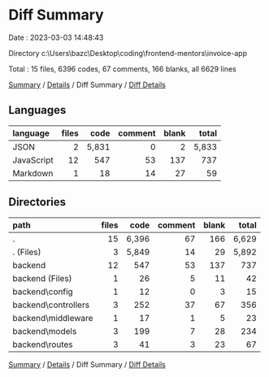 # Diff Summary

Date : 2023-03-03 14:48:43

Directory c:\\Users\\bazc\\Desktop\\coding\\frontend-mentors\\invoice-app

Total : 15 files,  6396 codes, 67 comments, 166 blanks, all 6629 lines

[Summary](results.md) / [Details](details.md) / Diff Summary / [Diff Details](diff-details.md)

## Languages
| language | files | code | comment | blank | total |
| :--- | ---: | ---: | ---: | ---: | ---: |
| JSON | 2 | 5,831 | 0 | 2 | 5,833 |
| JavaScript | 12 | 547 | 53 | 137 | 737 |
| Markdown | 1 | 18 | 14 | 27 | 59 |

## Directories
| path | files | code | comment | blank | total |
| :--- | ---: | ---: | ---: | ---: | ---: |
| . | 15 | 6,396 | 67 | 166 | 6,629 |
| . (Files) | 3 | 5,849 | 14 | 29 | 5,892 |
| backend | 12 | 547 | 53 | 137 | 737 |
| backend (Files) | 1 | 26 | 5 | 11 | 42 |
| backend\\config | 1 | 12 | 0 | 3 | 15 |
| backend\\controllers | 3 | 252 | 37 | 67 | 356 |
| backend\\middleware | 1 | 17 | 1 | 5 | 23 |
| backend\\models | 3 | 199 | 7 | 28 | 234 |
| backend\\routes | 3 | 41 | 3 | 23 | 67 |

[Summary](results.md) / [Details](details.md) / Diff Summary / [Diff Details](diff-details.md)